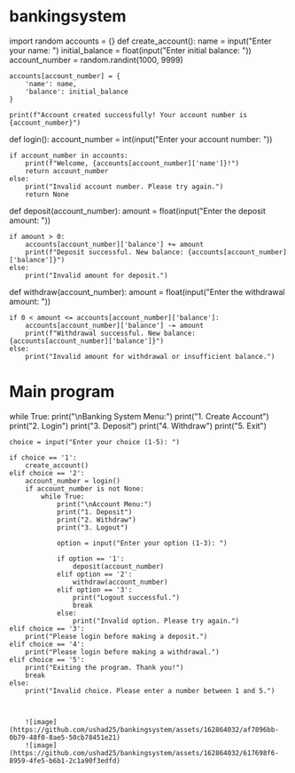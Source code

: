 # bankingsystem

import random
accounts = {}
def create_account():
    name = input("Enter your name: ")
    initial_balance = float(input("Enter initial balance: "))
    account_number = random.randint(1000, 9999)

    accounts[account_number] = {
        'name': name,
        'balance': initial_balance
    }

    print(f"Account created successfully! Your account number is {account_number}")


def login():
    account_number = int(input("Enter your account number: "))

    if account_number in accounts:
        print(f"Welcome, {accounts[account_number]['name']}!")
        return account_number
    else:
        print("Invalid account number. Please try again.")
        return None


def deposit(account_number):
    amount = float(input("Enter the deposit amount: "))

    if amount > 0:
        accounts[account_number]['balance'] += amount
        print(f"Deposit successful. New balance: {accounts[account_number]['balance']}")
    else:
        print("Invalid amount for deposit.")


def withdraw(account_number):
    amount = float(input("Enter the withdrawal amount: "))

    if 0 < amount <= accounts[account_number]['balance']:
        accounts[account_number]['balance'] -= amount
        print(f"Withdrawal successful. New balance: {accounts[account_number]['balance']}")
    else:
        print("Invalid amount for withdrawal or insufficient balance.")


# Main program
while True:
    print("\nBanking System Menu:")
    print("1. Create Account")
    print("2. Login")
    print("3. Deposit")
    print("4. Withdraw")
    print("5. Exit")

    choice = input("Enter your choice (1-5): ")

    if choice == '1':
        create_account()
    elif choice == '2':
        account_number = login()
        if account_number is not None:
            while True:
                print("\nAccount Menu:")
                print("1. Deposit")
                print("2. Withdraw")
                print("3. Logout")

                option = input("Enter your option (1-3): ")

                if option == '1':
                    deposit(account_number)
                elif option == '2':
                    withdraw(account_number)
                elif option == '3':
                    print("Logout successful.")
                    break
                else:
                    print("Invalid option. Please try again.")
    elif choice == '3':
        print("Please login before making a deposit.")
    elif choice == '4':
        print("Please login before making a withdrawal.")
    elif choice == '5':
        print("Exiting the program. Thank you!")
        break
    else:
        print("Invalid choice. Please enter a number between 1 and 5.")



        ![image](https://github.com/ushad25/bankingsystem/assets/162864032/af7896bb-0b79-48f0-8ae5-50cb78451e21)
        ![image](https://github.com/ushad25/bankingsystem/assets/162864032/617698f6-8959-4fe5-b6b1-2c1a90f3edfd)


